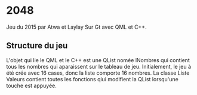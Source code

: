 # 2048
Jeu du 2015 par Atwa et Laylay
Sur Gt avec QML et C++.

## Structure du jeu
L'objet qui lie le QML et le C++ est une QList<int> nomée lNombres qui contient tous les nombres qui aparaissent sur le tableau de jeu. Initialement, le jeu à été crée avec 16 cases, donc la liste comporte 16 nombres.
  La classe Liste Valeurs contient toutes les fonctions qiui modifient la QList lorsqu'une touche est appuyée.
